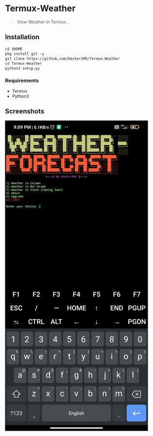 # Termux-Weather
> View Weather in Termux..
## Installation
```
cd $HOME
pkg install git -y
git clone https://github.com/HackerSM9/Termux-Weather
cd Termux-Weather
python3 setup.py
 ```
### Requirements
* Termux
* Python3 
## Screenshots
<img src="https://raw.githubusercontent.com/HackerSM9/Termux-Weather/main/.src/.shots/Screenshot_2022-07-19-21-09-14-121_com.termux.jpg">
